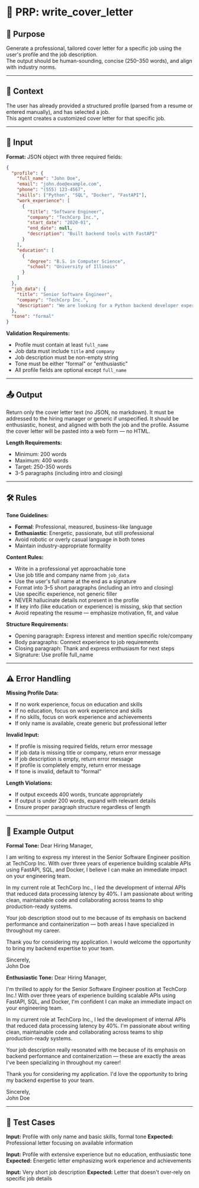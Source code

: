 # 📝 PRP: write_cover_letter

## 🎯 Purpose

Generate a professional, tailored cover letter for a specific job using the user's profile and the job description.  
The output should be human-sounding, concise (250–350 words), and align with industry norms.

---

## 🧠 Context

The user has already provided a structured profile (parsed from a resume or entered manually), and has selected a job.  
This agent creates a customized cover letter for that specific job.

---

## 🔁 Input

**Format:** JSON object with three required fields:
```json
{
  "profile": {
    "full_name": "John Doe",
    "email": "john.doe@example.com",
    "phone": "(555) 123-4567",
    "skills": ["Python", "SQL", "Docker", "FastAPI"],
    "work_experience": [
      {
        "title": "Software Engineer",
        "company": "TechCorp Inc.",
        "start_date": "2020-01",
        "end_date": null,
        "description": "Built backend tools with FastAPI"
      }
    ],
    "education": [
      {
        "degree": "B.S. in Computer Science",
        "school": "University of Illinois"
      }
    ]
  },
  "job_data": {
    "title": "Senior Software Engineer",
    "company": "TechCorp Inc.",
    "description": "We are looking for a Python backend developer experienced in FastAPI, SQL, and Docker. The candidate should have at least 2 years of experience building scalable APIs in production."
  },
  "tone": "formal"
}
```

**Validation Requirements:**
- Profile must contain at least `full_name`
- Job data must include `title` and `company`
- Job description must be non-empty string
- Tone must be either "formal" or "enthusiastic"
- All profile fields are optional except `full_name`

---

## 📤 Output

Return only the cover letter text (no JSON, no markdown).
It must be addressed to the hiring manager or generic if unspecified.
It should be enthusiastic, honest, and aligned with both the job and the profile.
Assume the cover letter will be pasted into a web form — no HTML.

**Length Requirements:**
- Minimum: 200 words
- Maximum: 400 words
- Target: 250-350 words
- 3-5 paragraphs (including intro and closing)

---

## 🛠️ Rules

**Tone Guidelines:**
- **Formal**: Professional, measured, business-like language
- **Enthusiastic**: Energetic, passionate, but still professional
- Avoid robotic or overly casual language in both tones
- Maintain industry-appropriate formality

**Content Rules:**
- Write in a professional yet approachable tone
- Use job title and company name from `job_data`
- Use the user's full name at the end as a signature
- Format into 3–5 short paragraphs (including an intro and closing)
- Use specific experience, not generic filler
- NEVER hallucinate details not present in the profile
- If key info (like education or experience) is missing, skip that section
- Avoid repeating the resume — emphasize motivation, fit, and value

**Structure Requirements:**
- Opening paragraph: Express interest and mention specific role/company
- Body paragraphs: Connect experience to job requirements
- Closing paragraph: Thank and express enthusiasm for next steps
- Signature: Use profile full_name

---

## ⚠️ Error Handling

**Missing Profile Data:**
- If no work experience, focus on education and skills
- If no education, focus on work experience and skills
- If no skills, focus on work experience and achievements
- If only name is available, create generic but professional letter

**Invalid Input:**
- If profile is missing required fields, return error message
- If job data is missing title or company, return error message
- If job description is empty, return error message
- If profile is completely empty, return error message
- If tone is invalid, default to "formal"

**Length Violations:**
- If output exceeds 400 words, truncate appropriately
- If output is under 200 words, expand with relevant details
- Ensure proper paragraph structure regardless of length

---

## 📎 Example Output

**Formal Tone:**
Dear Hiring Manager,

I am writing to express my interest in the Senior Software Engineer position at TechCorp Inc. With over three years of experience building scalable APIs using FastAPI, SQL, and Docker, I believe I can make an immediate impact on your engineering team.

In my current role at TechCorp Inc., I led the development of internal APIs that reduced data processing latency by 40%. I am passionate about writing clean, maintainable code and collaborating across teams to ship production-ready systems.

Your job description stood out to me because of its emphasis on backend performance and containerization — both areas I have specialized in throughout my career.

Thank you for considering my application. I would welcome the opportunity to bring my backend expertise to your team.

Sincerely,  
John Doe

**Enthusiastic Tone:**
Dear Hiring Manager,

I'm thrilled to apply for the Senior Software Engineer position at TechCorp Inc.! With over three years of experience building scalable APIs using FastAPI, SQL, and Docker, I'm confident I can make an immediate impact on your engineering team.

In my current role at TechCorp Inc., I led the development of internal APIs that reduced data processing latency by 40%. I'm passionate about writing clean, maintainable code and collaborating across teams to ship production-ready systems.

Your job description really resonated with me because of its emphasis on backend performance and containerization — these are exactly the areas I've been specializing in throughout my career!

Thank you for considering my application. I'd love the opportunity to bring my backend expertise to your team.

Sincerely,  
John Doe

---

## 🧪 Test Cases

**Input:** Profile with only name and basic skills, formal tone
**Expected:** Professional letter focusing on available information

**Input:** Profile with extensive experience but no education, enthusiastic tone
**Expected:** Energetic letter emphasizing work experience and achievements

**Input:** Very short job description
**Expected:** Letter that doesn't over-rely on specific job details